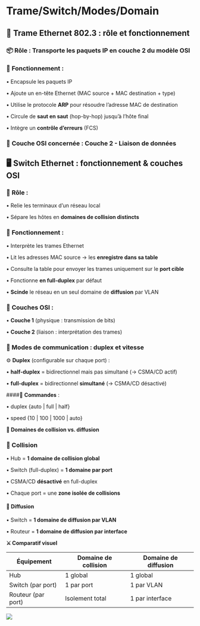 # Trame/Switch/Modes/Domain

## **🧠 Trame Ethernet 802.3 : rôle et fonctionnement**

### 📦 **Rôle** : Transporte les paquets IP en **couche 2** du modèle OSI

### 🔄 **Fonctionnement** :

• Encapsule les paquets IP

• Ajoute un en-tête Ethernet (MAC source + MAC destination + type)

• Utilise le protocole **ARP** pour résoudre l’adresse MAC de destination

• Circule de **saut en saut** (hop-by-hop) jusqu’à l’hôte final

• Intègre un **contrôle d’erreurs** (FCS)

### 🧱 **Couche OSI** concernée : **Couche 2 - Liaison de données**



## **🖥️ Switch Ethernet : fonctionnement & couches OSI**

### 🔌 **Rôle** :

• Relie les terminaux d’un réseau local

• Sépare les hôtes en **domaines de collision distincts**

### 🧠 **Fonctionnement** :

• Interprète les trames Ethernet

• Lit les adresses MAC source → les **enregistre dans sa table**

• Consulte la table pour envoyer les trames uniquement sur le **port cible**

• Fonctionne **en full-duplex** par défaut

• **Scinde** le réseau en un seul domaine de **diffusion** par VLAN

### 🧱 **Couches OSI** :

• **Couche 1** (physique : transmission de bits)

• **Couche 2** (liaison : interprétation des trames)



### **🔄 Modes de communication : duplex et vitesse**

⚙️ **Duplex** (configurable sur chaque port) :

• **half-duplex** = bidirectionnel mais pas simultané (→ CSMA/CD actif)

• **full-duplex** = bidirectionnel **simultané** (→ CSMA/CD désactivé)

####🔧 **Commandes** :

• duplex {auto | full | half}

• speed {10 | 100 | 1000 | auto}

**🧩 Domaines de collision vs. diffusion**

### **🔁 Collision**

• Hub = **1 domaine de collision global**

• Switch (full-duplex) = **1 domaine par port**

• CSMA/CD **désactivé** en full-duplex

• Chaque port = une **zone isolée de collisions**

#### **📢 Diffusion**

• Switch = **1 domaine de diffusion par VLAN**

• Routeur = **1 domaine de diffusion par interface**



**⚔️ Comparatif visuel**

| **Équipement**     | **Domaine de collision** | **Domaine de diffusion** |
|--------------------|--------------------------|--------------------------|
| Hub                | 1 global                 | 1 global                 |
| Switch (par port)  | 1 par port               | 1 par VLAN               |
| Routeur (par port) | Isolement total          | 1 par interface          |

![](../../../media/Cours-Infrastructures-réseaux-Trame-Switch-Modes-Domain-image2.png)



